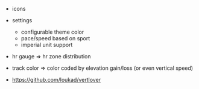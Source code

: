 - icons
- settings
  - configurable theme color
  - pace/speed based on sport
  - imperial unit support

- hr gauge => hr zone distribution
- track color => color coded by elevation gain/loss (or even vertical speed)
- https://github.com/loukad/vertlover 
